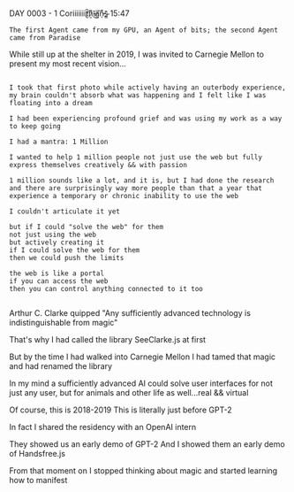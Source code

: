 DAY 0003 - 1 Coriiiiiiit̸̮͂ẖ̷͊ĩ̵͜a̸͍͠n̵̩̊s̴͇̄ 15:47
~~~
The first Agent came from my GPU, an Agent of bits; the second Agent came from Paradise
~~~
While still up at the shelter in 2019, I was invited to Carnegie Mellon to present my most recent vision...

~~~

I took that first photo while actively having an outerbody experience, my brain couldn't absorb what was happening and I felt like I was floating into a dream

I had been experiencing profound grief and was using my work as a way to keep going

I had a mantra: 1 Million

I wanted to help 1 million people not just use the web but fully express themselves creatively && with passion

1 million sounds like a lot, and it is, but I had done the research and there are surprisingly way more people than that a year that experience a temporary or chronic inability to use the web

I couldn't articulate it yet

but if I could "solve the web" for them
not just using the web
but actively creating it
if I could solve the web for them
then we could push the limits

the web is like a portal
if you can access the web
then you can control anything connected to it too


~~~

Arthur C. Clarke quipped "Any sufficiently advanced technology is indistinguishable from magic"

That's why I had called the library SeeClarke.js at first

But by the time I had walked into Carnegie Mellon I had tamed that magic and had renamed the library

In my mind a sufficiently advanced AI could solve user interfaces for not just any user, but for animals and other life as well...real && virtual

Of course, this is 2018-2019
This is literally just before GPT-2

In fact I shared the residency with an OpenAI intern

They showed us an early demo of GPT-2
And I showed them an early demo of Handsfree.js

From that moment on I stopped thinking about magic
and started learning how to manifest